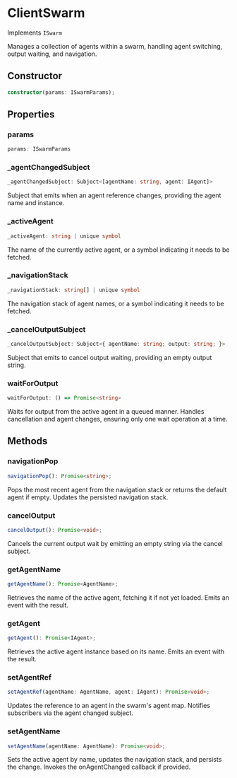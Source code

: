 # ClientSwarm

Implements `ISwarm`

Manages a collection of agents within a swarm, handling agent switching, output waiting, and navigation.

## Constructor

```ts
constructor(params: ISwarmParams);
```

## Properties

### params

```ts
params: ISwarmParams
```

### _agentChangedSubject

```ts
_agentChangedSubject: Subject<[agentName: string, agent: IAgent]>
```

Subject that emits when an agent reference changes, providing the agent name and instance.

### _activeAgent

```ts
_activeAgent: string | unique symbol
```

The name of the currently active agent, or a symbol indicating it needs to be fetched.

### _navigationStack

```ts
_navigationStack: string[] | unique symbol
```

The navigation stack of agent names, or a symbol indicating it needs to be fetched.

### _cancelOutputSubject

```ts
_cancelOutputSubject: Subject<{ agentName: string; output: string; }>
```

Subject that emits to cancel output waiting, providing an empty output string.

### waitForOutput

```ts
waitForOutput: () => Promise<string>
```

Waits for output from the active agent in a queued manner.
Handles cancellation and agent changes, ensuring only one wait operation at a time.

## Methods

### navigationPop

```ts
navigationPop(): Promise<string>;
```

Pops the most recent agent from the navigation stack or returns the default agent if empty.
Updates the persisted navigation stack.

### cancelOutput

```ts
cancelOutput(): Promise<void>;
```

Cancels the current output wait by emitting an empty string via the cancel subject.

### getAgentName

```ts
getAgentName(): Promise<AgentName>;
```

Retrieves the name of the active agent, fetching it if not yet loaded.
Emits an event with the result.

### getAgent

```ts
getAgent(): Promise<IAgent>;
```

Retrieves the active agent instance based on its name.
Emits an event with the result.

### setAgentRef

```ts
setAgentRef(agentName: AgentName, agent: IAgent): Promise<void>;
```

Updates the reference to an agent in the swarm's agent map.
Notifies subscribers via the agent changed subject.

### setAgentName

```ts
setAgentName(agentName: AgentName): Promise<void>;
```

Sets the active agent by name, updates the navigation stack, and persists the change.
Invokes the onAgentChanged callback if provided.
